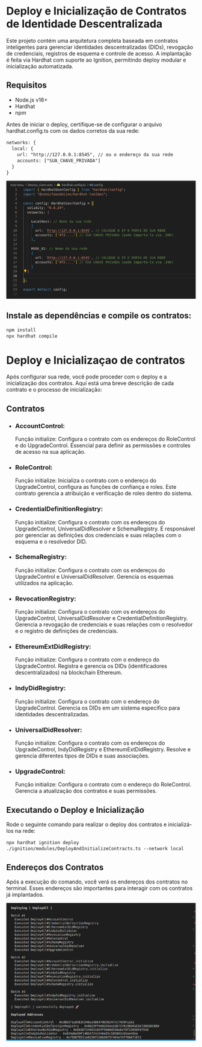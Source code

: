 # Deploy e Inicialização de Contratos de Identidade Descentralizada 

Este projeto contém uma arquitetura completa baseada em contratos inteligentes para gerenciar identidades descentralizadas (DIDs), revogação de credenciais, registros de esquema e controle de acesso. A implantação é feita via Hardhat com suporte ao Ignition, permitindo deploy modular e inicialização automatizada.

## Requisitos

- Node.js v16+
- Hardhat
- npm


Antes de iniciar o deploy, certifique-se de configurar o arquivo hardhat.config.ts com os dados corretos da sua rede:
```
networks: {
  local: {
    url: "http://127.0.0.1:8545", // ou o endereço da sua rede
    accounts: ["SUA_CHAVE_PRIVADA"]
  }
}
```
![Ignition Deploy and Initialize](./img/hardhatConfig.png)

## Instale as dependências e compile os contratos: 

```shell
npm install
npx hardhat compile
```


# Deploy e Inicializaçao de contratos 
Após configurar sua rede, você pode proceder com o deploy e a inicialização dos contratos. Aqui está uma breve descrição de cada contrato e o processo de inicialização:
 ## Contratos
- ### AccountControl:

  Função initialize: Configura o contrato com os endereços do RoleControl e do UpgradeControl. Essencial para definir as permissões e controles de acesso na sua aplicação.

- ### RoleControl:

   Função initialize: Inicializa o contrato com o endereço do UpgradeControl, configura as funções de confiança e roles. Este contrato gerencia a atribuição e verificação de roles dentro do sistema.

- ### CredentialDefinitionRegistry:

   Função initialize: Configura o contrato com os endereços do UpgradeControl, UniversalDidResolver e SchemaRegistry. É responsável por gerenciar as definições dos credenciais e suas relações com o esquema e o resolvedor DID.
- ### SchemaRegistry:

   Função initialize: Configura o contrato com os endereços do UpgradeControl e UniversalDidResolver. Gerencia os esquemas utilizados na aplicação.
- ### RevocationRegistry:

  Função initialize: Configura o contrato com os endereços do UpgradeControl, UniversalDidResolver e CredentialDefinitionRegistry. Gerencia a revogação de credenciais e suas relações com o resolvedor e o registro de definições de credenciais.
- ### EthereumExtDidRegistry:

  Função initialize: Configura o contrato com o endereço do UpgradeControl. Registra e gerencia os DIDs (identificadores descentralizados) na blockchain Ethereum.
- ### IndyDidRegistry:

  Função initialize: Configura o contrato com o endereço do UpgradeControl. Gerencia os DIDs em um sistema específico para identidades descentralizadas.
- ### UniversalDidResolver:

  Função initialize: Configura o contrato com os endereços do UpgradeControl, IndyDidRegistry e EthereumExtDidRegistry. Resolve e gerencia diferentes tipos de DIDs e suas associações.
- ### UpgradeControl:

  Função initialize: Configura o contrato com o endereço do RoleControl. Gerencia a atualização dos contratos e suas permissões.

## Executando o Deploy e Inicialização

 Rode o seguinte comando para realizar o deploy dos contratos e inicializá-los na rede:

```shell
npx hardhat ignition deploy ./ignition/modules/DeployAndInitializeContracts.ts --network local
```

## Endereços dos Contratos

Após a execução do comando, você verá os endereços dos contratos no terminal. Esses endereços são importantes para interagir com os contratos já implantados.

![Ignition Deploy and Initialize](./img/DeployAndInitialize.png)
